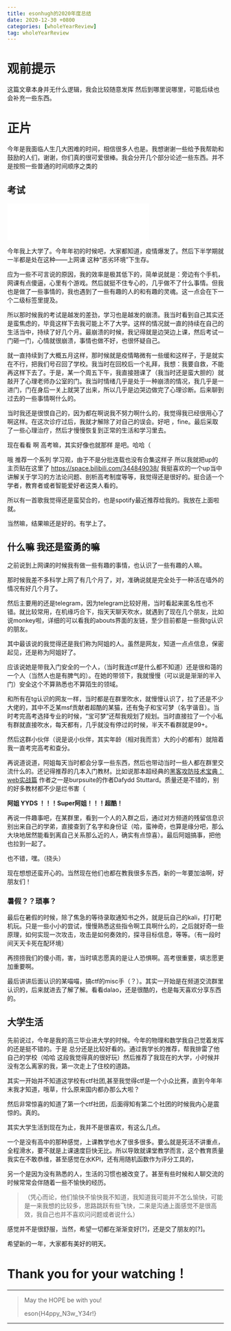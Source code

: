 ```yaml
---
title: esonhugh的2020年度总结
date: 2020-12-30 +0800
categories: [wholeYearReview]
tag: wholeYearReview
---
```


# 观前提示

这篇文章本身并无什么逻辑，我会比较随意发挥 然后到哪里说哪里，可能后续也会补充一些东西。

# 正片

今年是我面临人生几大困难的时间，相信很多人也是。我想谢谢一些给予我帮助和鼓励的人们，谢谢，你们真的很可爱很棒。我会分开几个部分论述一些东西。并不是按照一些普通的时间顺序之类的

## 考试

<iframe frameborder="no" border="0" marginwidth="0" marginheight="0" width=330 height=86 src="//music.163.com/outchain/player?type=2&id=1491119926&auto=1&height=66"></iframe>


今年我上大学了。今年年初的时候吧，大家都知道，疫情爆发了。然后下半学期就一半都是处在这种——上网课 这种“恶劣环境”下生存。


应为一些不可言说的原因，我的效率是极其低下的，简单说就是：旁边有个手机，网课有点傻逼，心里有个游戏。然后就挺不住专心的，几乎做不了什么事情。但我也是做了一些事情的，我也遇到了一些有趣的人的和有趣的灵魂。这一点会在下一个二级标签里提及。


所以那时候我的考试是越发的差劲，学习也是越发的崩溃。我当时看到自己其实还是蛮焦虑的，毕竟这样下去我可能上不了大学。这样的情况就一直的持续在自己的生活当中，持续了好几个月。最崩溃的时候，我记得就是边哭边上课，然后考试一门砸一门，心情就很崩溃，事情也做不好，也很怀疑自己。


就一直持续到了大概五月这样，那时候就是疫情略微有一些缓和这样子，于是就实在不行，把我们号召回了学校。我当时在回校后一个礼拜，我想：我要自救，不能再这样下去了。于是，某一个周五下午，我直接翘课了（我当时还是蛮大胆的）就敲开了心理老师办公室的门。我当时情绪几乎是处于一种崩溃的情况，我几乎是一进门，门在身后一关上就哭了出来，所以几乎是边哭边做完了心理诊断。后来聊到过去的一些事情啊什么的。 


当时我还是很恨自己的，因为都在啊说我不努力啊什么的，我觉得我已经很用心了啊这样。在这次诊疗过后，我就才解除了对自己的误会。好吧 ，fine。最后采取了一些心理治疗，然后才慢慢恢复到正常的生活和学习里去。


现在看看 啊 高考嘛，其实好像也就那样 是吧。哈哈（


哦 推荐一个系列 学习观，由于不是分批连载也没有合集这样子 所以我就把up的主页贴在这里了 https://space.bilibili.com/344849038/ 我挺喜欢的一个up当中讲解关于学习的方法论问题、剖析高考制度等等，我觉得还是很好的。挺合适一个学者，教育者或者智能爱好者这类人看的。


所以有一首歌我觉得还是蛮契合的，也是spotify最近推荐给我的。我放在上面啦就。


当然嘛，结果嘛还是好的。有学上了。


## 什么嘛 我还是蛮勇的嘛


之前说到上网课的时候我有做一些有趣的事情，也认识了一些有趣的人嘛。


那时候我差不多科学上网了有几个月了，对，准确说就是完全处于一种活在墙外的情况有好几个月了。


然后主要用的还是telegram，因为telegram比较好用，当时看起来匿名性也不错。就比较常用，在机缘巧合下，指天天聊天吹水，就遇到了现在几个朋友，比如说monkey啦，详细的可以看我的abouts界面的友链，至少目前都是一些我tg认识的朋友。


其中最该说的我觉得还是我们称为阿姐的人。虽然是网友，知道一点点信息，保密起见，还是称为阿姐好了。


应该说她是带我入门安全的一个人，（当时我连ctf是什么都不知道）还是很和蔼的一个人（当然人也是有脾气的）。在她的带领下，我就慢慢（可以说是渐渐的半入门）安全这个不算熟悉也不算陌生的领域。


和所有在tg认识的网友一样，当时都是在群里吹水，就慢慢认识了，拉了还是不少大佬的，其中不乏某msf贡献者超酷的某猫，还有兔子和宝可梦（名字谐音）。当时考完高考选择专业的时候，“宝可梦”还帮我规划了规划。当时直接拉了一个小私有群就直接吹水，每天都有，几乎就没有停过的时候，半天不看群就是99+。


然后这群小伙伴（说是说小伙伴，其实年龄（相对我而言）大的小的都有）就陪着我一直考完高考和查分。


再说道说道，阿姐每天当时都会分享一些东西，然后也带动当时一些人都在群里交流什么的。还记得推荐的几本入门教材。比如说那本超经典的[黑客攻防技术宝典：web实战篇](https://www.ituring.com.cn/book/885) 作者之一是burpsuite的作者Dafydd Stuttard。质量还是不错的，别的好多教材都不少是烂书害（ 


__阿姐 YYDS ！！！Super阿姐！！！超酷！__


再说一件趣事吧，在某群里，看到一个人的入群之后，通过对方频道的残留信息识别出来自己的学弟，直接查到了名字和身份证（哈，蛮神奇，也算是缘分吧，那么大块地居然能看到离自己关系那么近的人，确实有点惊喜）。最后阿姐搞事，把他也拉到一起了。


也不错，嘿。（挠头）


现在想想还蛮开心的。当然现在他们也都在教我很多东西，新的一年要加油啊，好朋友们！


### 暑假？？琐事？

最后在暑假的时候，除了焦急的等待录取通知书之外，就是玩自己的kali，打打靶机玩。只是一些小小的尝试，慢慢熟悉这些指令啊工具啊什么的，之后就好奇一些原理，如何实现一次攻击，攻击是如何奏效的，探寻目标信息，等等。（有一段时间天天卡死在配环境）


再捞捞我们的傻小雨，害，当时填志愿真的是让人恐惧啊。高考很重要，填志愿更加重要啊。


最后讲讲后面认识的某喵喵，搞ctf的misc手（？）。其实一开始是在频道交流群里认识的，后来就进去了解了解。看看dalao，还是很酷的，也是每天喜欢分享东西的。


## 大学生活


先前说过，今年是我的高三毕业进大学的时候。今年的物理和数学我自己觉着发挥的还是挺不错的。于是 总分还是比较好看的。通过我学长的推荐，帮我排雷了他自己的学校（哈哈 这段我觉得真的很好玩）然后推荐了我现在的大学，小时候并没有怎么离家的我，第一次走上了住校的道路。


其实一开始并不知道这学校有ctf社团,甚至我觉得ctf是一个小众比赛，直到今年年末我才知道，哦草，什么原来国内都办那么大啦？


然后非常惊喜的知道了第一个ctf社团，后面得知有第二个社团的时候我内心是震惊的。真的。


其实大学生活到现在为止，我并不是很喜欢，有这么几点。


一个是没有高中的那种感觉，上课教学也水了很多很多。要么就是死活不讲重点，全程滑水，要不就是上课速度巨快无比。所以导致就课堂教学而言，这个教育质量我实在不敢恭维，甚至感觉在水KPI，还有用随机函数作为评分工具的，


另一个是因为没有熟悉的人，生活的习惯也被改变了。甚至有些时候和人聊交流的时候常常会伴随着一些不愉快的经历。


>（凭心而论，他们愉快不愉快我不知道，我知道我可能并不怎么愉快，可能是一来我想的比较多，思路跳跃有些飞快，二来是沟通上面感觉不是很高效，我自己也并不喜欢问问题或者说什么）


感觉并不是很舒服，当然，希望一切都在渐渐变好[?]，还是交了朋友的[?]。


希望新的一年，大家都有美好的明天。


# Thank you for your watching！



---
>
>May the HOPE be with you!
>
>eson{H4ppy_N3w_Y34r!}
>
---



<!-- esonhugh skyworship -->

